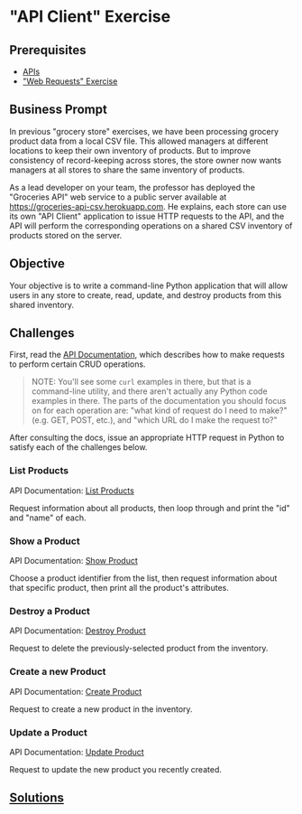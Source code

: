 # "API Client" Exercise

## Prerequisites

  + [APIs](./../../notes/software/apis.md)
  + ["Web Requests" Exercise](./../web-requests/README.md)

## Business Prompt

In previous "grocery store" exercises, we have been processing grocery product data from a local CSV file. This allowed managers at different locations to keep their own inventory of products. But to improve consistency of record-keeping across stores, the store owner now wants managers at all stores to share the same inventory of products.

As a lead developer on your team, the professor has deployed the "Groceries API" web service to a public server available at https://groceries-api-csv.herokuapp.com. He explains, each store can use its own "API Client" application to issue HTTP requests to the API, and the API will perform the corresponding operations on a shared CSV inventory of products stored on the server.

## Objective

Your objective is to write a command-line Python application that will allow users in any store to create, read, update, and destroy products from this shared inventory.

## Challenges

First, read the [API Documentation](https://github.com/prof-rossetti/products-api-flask/blob/csv/DOCS.md), which describes how to make requests to perform certain CRUD operations.

> NOTE: You'll see some `curl` examples in there, but that is a command-line utility, and there aren't actually any Python code examples in there. The parts of the documentation you should focus on for each operation are: "what kind of request do I need to make?" (e.g. GET, POST, etc.), and "which URL do I make the request to?"

After consulting the docs, issue an appropriate HTTP request in Python to satisfy each of the challenges below.

### List Products

API Documentation: [List Products](https://github.com/prof-rossetti/products-api-flask/blob/csv/DOCS.md#list-products)

Request information about all products, then loop through and print the "id" and "name" of each.

### Show a Product

API Documentation: [Show Product](https://github.com/prof-rossetti/products-api-flask/blob/csv/DOCS.md#show-product)

Choose a product identifier from the list, then request information about that specific product, then print all the product's attributes.

### Destroy a Product

API Documentation: [Destroy Product](https://github.com/prof-rossetti/products-api-flask/blob/csv/DOCS.md#destroy-product)

Request to delete the previously-selected product from the inventory.

### Create a new Product

API Documentation: [Create Product](https://github.com/prof-rossetti/products-api-flask/blob/csv/DOCS.md#create-product)

Request to create a new product in the inventory.

### Update a Product

API Documentation: [Update Product](https://github.com/prof-rossetti/products-api-flask/blob/csv/DOCS.md#update-product)

Request to update the new product you recently created.

## [Solutions](solution.py)
